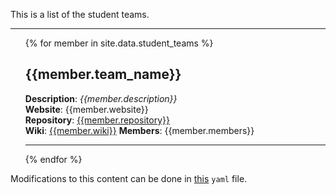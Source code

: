 ---
---

This is a list of the student teams.
<hr>
<ul >
    {% for member in site.data.student_teams %}
    <h2>{{member.team_name}}</h2>
        <strong>Description</strong>: <i>{{member.description}}</i> <br>
        <strong>Website</strong>: {{member.website}} <br>
        <strong>Repository</strong>: <a href="{{member.repository}}">{{member.repository}}</a> <br>
        <strong>Wiki</strong>: <a href="{{member.wiki}}">{{member.wiki}}</a>
        <strong>Members</strong>: {{member.members}} <br>
    <hr>
    {% endfor %}
</ul>

Modifications to this content can be done in [this](https://github.com/robotics-tue/robotics-tue.github.io/tree/master/_data/student_teams.yml) `yaml` file.
